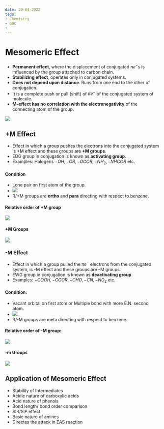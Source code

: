 ```yaml
---
date: 29-04-2022
tags:
- Chemistry
- GOC
- 
---
```


# Mesomeric Effect 
- **Permanent effect**, where the displacement of conjugated $\pi e^{-}$s is
influenced by the group attached to carbon chain.
- **Stabilizing effect**, operates only in conjugated systems.
- **Does not depend upon distance**. Runs from one end to the other of
conjugation.
- It is a complete push or pull (shift) of $\pi e^{-}$ of the conjugated system of
molecule.
- **M-effect has no correlation with the electronegativity** of the connecting
atom of the group.

![](https://i.imgur.com/CxgeViS.png)

## +M Effect 
- Effect in which a group pushes the electrons into the conjugated system is +M effect and these groups are **+M groups**.
- EDG group in conjugation is known as **activating group**.
- Examples: Halogens $-OH, -OR, -OCOR, -NH_{2}, -NHCOR$ etc.
#### Condition
- Lone pair on first atom of the group.
- ![](https://i.imgur.com/1af2z5p.png)
- R/+M groups are **ortho** and **para** directing with respect to benzene.
#### Relative order of +M group 
![](https://i.imgur.com/esZHQLE.png)
#### +M Groups
![](https://i.imgur.com/0JTEmy6.png)

### -M Effect 
- Effect in which a group pulled the $\pi e^{-}$ electrons from the conjugated system,
is -M effect and these groups are -M groups.
- EWG group in conjugation is known as **deactivating group**.
- Examples: $-COOH, -COOR, -CHO, -CN, -NO_2$ etc.
#### Condition:
- Vacant orbital on first atom or Multiple bond with more E.N. second atom.
- ![](https://i.imgur.com/rusi8Vu.png)
- R/-M groups are meta directing with respect to benzene.
#### Relative order of -M group:
![](https://i.imgur.com/HHnTaQ1.png)
#### -m Groups 
![](https://i.imgur.com/PCcMxmP.png)

## Application of Mesomeric Effect
- Stability of Intermediates
- Acidic nature of carboxylic acids
- Acid nature of phenols
- Bond length/ bond order comparison
- SIR/SIP effect
- Basic nature of amines
- Directes the attack in EAS reaction